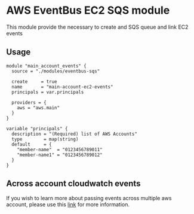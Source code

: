 # AWS EventBus EC2 SQS module

This module provide the necessary to create and SQS queue and link EC2 events

## Usage

```hcl
module "main_account_events" {
  source = "./modules/eventbus-sqs"

  create     = true
  name       = "main-account-ec2-events"
  principals = var.principals

  providers = {
    aws = "aws.main"
  }
}
```

```
variable "principals" {
  description = "(Required) list of AWS Accounts"
  type        = map(string)
  default     = {
    "member-name"  = "0123456789011"
    "member-name1" = "0123456789012"
  }
}
```

## Across account cloudwatch events

If you wish to learn more about passing events across multiple aws account, please use this [link](https://aws.amazon.com/blogs/aws/new-cross-account-delivery-of-cloudwatch-events/) for more information.
